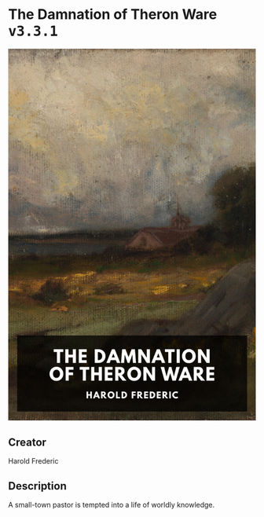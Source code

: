 
# The Damnation of Theron Ware <kbd>v3.3.1</kbd>

<center>
  <img src="./cover-1024.jpg"/>
</center>

## Creator
Harold Frederic

## Description
A small-town pastor is tempted into a life of worldly knowledge.
